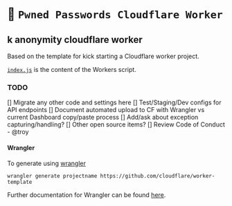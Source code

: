 # 👷 `Pwned Passwords Cloudflare Worker`
## k anonymity cloudflare worker

Based on the template for kick starting a Cloudflare worker project.

[`index.js`](https://github.com/cloudflare/worker-template/blob/master/index.js) is the content of the Workers script.

### TODO
[] Migrate any other code and settings here
[] Test/Staging/Dev configs for API endpoints
[] Document automated upload to CF with Wrangler vs current Dashboard copy/paste process
[] Add/ask about exception capturing/handling?
[] Other open source items?
[] Review Code of Conduct - @troy

#### Wrangler

To generate using [wrangler](https://github.com/cloudflare/wrangler)

```
wrangler generate projectname https://github.com/cloudflare/worker-template
```

Further documentation for Wrangler can be found [here](https://developers.cloudflare.com/workers/tooling/wrangler).
